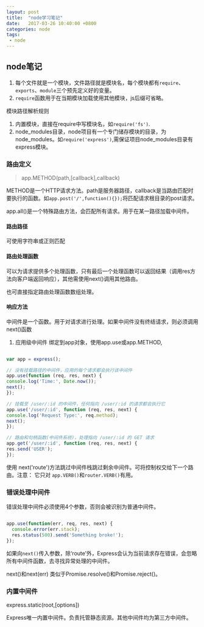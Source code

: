 ```yaml
---
layout: post
title:  "node学习笔记"
date:   2017-03-26 10:40:00 +0800
categories: node
tags:
 - node
---
```


## node笔记

1. 每个文件就是一个模块，文件路径就是模块名，每个模块都有`require`、`exports`、`module`三个预先定义好的变量。
2. `require`函数用于在当期模块加载使用其他模块，js后缀可省略。


模块路径解析规则
1. 内置模块，直接在require中写模块名，如`require('fs')`.
2. node_modules目录，node项目有一个专门储存模块的目录，为node_modules。如`require('express')`,需保证项目node_modules目录有express模块。


### 路由定义 

> app.METHOD(path,[callback],callback)

METHOD是一个HTTP请求方法。path是服务器路径，callback是当路由匹配时要执行的函数。如`app.post('/',function(){});`将匹配请求根目录的post请求。

app.all()是一个特殊路由方法，会匹配所有请求。用于在某一路径加载中间件。

#### 路由路径

可使用字符串或正则匹配

#### 路由处理函数
可以为请求提供多个处理函数，只有最后一个处理函数可以返回结果（调用res方法向客户端返回响应），其他需使用next()调用其他路由。

也可直接指定路由处理函数数组处理。

#### 响应方法

中间件是一个函数。用于对请求进行处理。如果中间件没有终结请求，则必须调用next()函数

1. 应用级中间件
  绑定到app对象，使用app.use或app.METHOD,
  
  
  ```js
  
  var app = express();

  // 没有挂载路径的中间件，应用的每个请求都会执行该中间件
 app.use(function (req, res, next) {
  console.log('Time:', Date.now());
  next();
});

 // 挂载至 /user/:id 的中间件，任何指向 /user/:id 的请求都会执行它
app.use('/user/:id', function (req, res, next) {
  console.log('Request Type:', req.method);
  next();
});

 // 路由和句柄函数(中间件系统)，处理指向 /user/:id 的 GET 请求
app.get('/user/:id', function (req, res, next) {
  res.send('USER');
});
  
  ```
  
  使用 next('route')方法跳过中间件栈跳过剩余中间件。可将控制权交给下一个路由。注意： 它只对 `app.VERB()`和`router.VERB()`有用。
  
  
  
### 错误处理中间件

错误处理中间件必须使用4个参数，否则会被识别为普通中间件。

```javascript

app.use(function(err, req, res, next) {
  console.error(err.stack);
  res.status(500).send('Something broke!');
});

```
如果向`next()`传入参数，除‘route’外，Express会认为当前请求存在错误，会忽略所有中间件函数，去寻找异常处理的中间件。

next()和next(err) 类似于Promise.resolve()和Promise.reject()。

### 内置中间件

express.static(root,[options])

Express唯一内置中间件。负责托管静态资源。其他中间件均为第三方中间件。


























